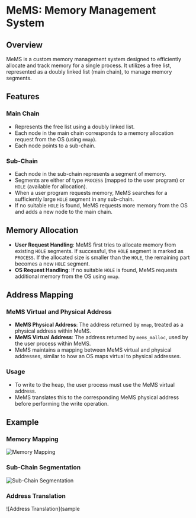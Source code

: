# MeMS: Memory Management System

## Overview

MeMS is a custom memory management system designed to efficiently allocate and track memory for a single process. It utilizes a free list, represented as a doubly linked list (main chain), to manage memory segments.

## Features

### Main Chain
- Represents the free list using a doubly linked list.
- Each node in the main chain corresponds to a memory allocation request from the OS (using `mmap`).
- Each node points to a sub-chain.

### Sub-Chain
- Each node in the sub-chain represents a segment of memory.
- Segments are either of type `PROCESS` (mapped to the user program) or `HOLE` (available for allocation).
- When a user program requests memory, MeMS searches for a sufficiently large `HOLE` segment in any sub-chain.
- If no suitable `HOLE` is found, MeMS requests more memory from the OS and adds a new node to the main chain.

## Memory Allocation
- **User Request Handling**: MeMS first tries to allocate memory from existing `HOLE` segments. If successful, the `HOLE` segment is marked as `PROCESS`. If the allocated size is smaller than the `HOLE`, the remaining part becomes a new `HOLE` segment.
- **OS Request Handling**: If no suitable `HOLE` is found, MeMS requests additional memory from the OS using `mmap`.

## Address Mapping

### MeMS Virtual and Physical Address
- **MeMS Physical Address**: The address returned by `mmap`, treated as a physical address within MeMS.
- **MeMS Virtual Address**: The address returned by `mems_malloc`, used by the user process within MeMS.
- MeMS maintains a mapping between MeMS virtual and physical addresses, similar to how an OS maps virtual to physical addresses.

### Usage
- To write to the heap, the user process must use the MeMS virtual address.
- MeMS translates this to the corresponding MeMS physical address before performing the write operation.

## Example
### Memory Mapping
![Memory Mapping](sample/image1.png)

### Sub-Chain Segmentation
![Sub-Chain Segmentation](sample/image2.png)

### Address Translation
![Address Translation](sample
